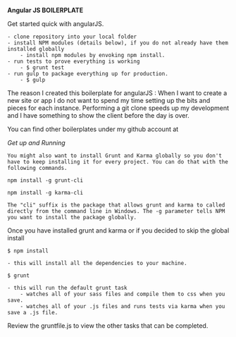 **Angular JS BOILERPLATE**

Get started quick with angularJS.

	- clone repository into your local folder
	- install NPM modules (details below), if you do not already have them installed globally
		- install npm modules by envoking npm install.
	- run tests to prove everything is working
		- $ grunt test
	- run gulp to package everything up for production.
		- $ gulp

The reason I created this boilerplate for angularJS : When I want to create a new site or app I do not want to spend my time setting up the bits and pieces for each instance. Performing a git clone speeds up my development and I have something to show the client before the day is over.

You can find other boilerplates under my github account at 

*Get up and Running*

	You might also want to install Grunt and Karma globally so you don't have to keep installing it for every project. You can do that with the following commands.

	npm install -g grunt-cli

	npm install -g karma-cli

	The "cli" suffix is the package that allows grunt and karma to called directly from the command line in Windows. The -g parameter tells NPM you want to install the package globally.

Once you have installed grunt and karma or if you decided to skip the global install

	$ npm install

	- this will install all the dependencies to your machine.

	$ grunt

	- this will run the default grunt task
		- watches all of your sass files and compile them to css when you save.
		- watches all of your .js files and runs tests via karma when you save a .js file.

Review the gruntfile.js to view the other tasks that can be completed.


